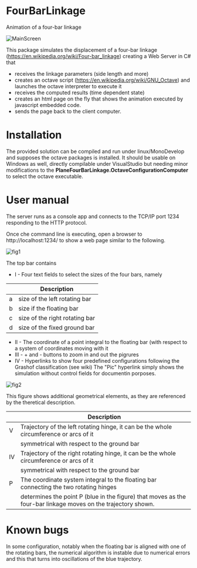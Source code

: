 # FourBarLinkage
Animation of a four-bar linkage

![MainScreen](http://www.hilab.it/FBL)

This package simulates the displacement of a four-bar linkage (https://en.wikipedia.org/wiki/Four-bar_linkage) creating 
a Web Server in C# that 
* receives the linkage parameters (side length and more)
* creates an octave script (https://en.wikipedia.org/wiki/GNU_Octave) and launches the octave interpreter to execute it
* receives the computed results (time dependent state) 
* creates an html page on the fly that shows the animation executed by javascript embedded code.
* sends the page back to the client computer.

# Installation
The provided solution can be compiled and run under linux/MonoDevelop and supposes the octave packages is installed.
It should be usable on Windows as well, directly compilable under VisualStudio but needing minor modifications to the **PlaneFourBarLinkage.OctaveConfigurationComputer** to select the octave executable.

# User manual
The server runs as a console app and connects to the TCP/IP port 1234 responding to the HTTP protocol.

Once che command line is executing, open a browser to http://localhost:1234/ to show a web page similar to the following.

![fig1](https://github.com/fjovine/FourBarLinkage/blob/master/Doc/FBL_01.png)

The top bar contains

* I - Four text fields to select the sizes of the four bars, namely 

|   | Description                    |
|---|--------------------------------|
| a | size of the left rotating bar  |
| b | size if the floating bar       |
| c | size of the right rotating bar |
| d | size of the fixed ground bar   |

* II - The coordinate of a point integral to the floating bar (with respect to a system of coordinates moving with it
* III - + and - buttons to zoom in and out the pigrures
* IV - Hyperlinks to show four predefined configurations following the Grashof classification (see wiki) The "Pic"
hyperlink simply shows the simulation without control fields for documentin porposes.

![fig2](https://github.com/fjovine/FourBarLinkage/blob/master/Doc/FBL_02.png)

This figure shows additional geometrical elements, as they are referenced by the theretical description.

|    | Description
|----|------------
| V  | Trajectory of the left rotating hinge, it can be the whole circumference or arcs of it 
|    | symmetrical with respect to the ground bar
| IV | Trajectory of the right rotating hinge, it can be the whole circumference or arcs of it 
|    | symmetrical with respect to the ground bar
| P  | The coordinate system integral to the floating bar connecting the two rotating hinges
|    | determines the point P (blue in the figure) that moves as the four-bar linkage moves on the trajectory shown.

# Known bugs
In some configuration, notably when the floating bar is aligned with one of the rotating bars, the numerical algorithm is instable due to numerical errors and this that turns into oscillations of the blue trajectory.

